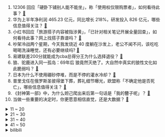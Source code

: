1. 12306 回应「硬卧下铺别人能不能坐」，称「使用权仅限购票者」，如何看待此事？ [:link:](https://www.zhihu.com/question/619841104)
2. 华为上半年净利润 465.23 亿元，同比增长 218%，研发投入 826 亿元，哪些信息值得关注？ [:link:](https://www.zhihu.com/question/619885106)
3. 小红书回应「旅游搭子内容被指涉黄」，「已针对相关笔记开展全量回查」，如何看待此事？网上找搭子靠谱吗？ [:link:](https://www.zhihu.com/question/619836294)
4. 吵架冷战两个星期，今天我发烧近 40 度躺在沙发上，老公不闻不问，该吃吃喝喝洗澡睡觉，还有必要继续吗? [:link:](https://www.zhihu.com/question/618033633)
5. 易建联差200分就能成为cba总得分王为什么选择退役？ [:link:](https://www.zhihu.com/question/619850204)
6. 狼、驼鹿进入同一孤岛：69年后 狼竟然灭绝了。大自然中真实的狼性文化如此脆弱吗？ [:link:](https://www.zhihu.com/question/619432371)
7. 日本为什么不使用硼砂停堆，而是不停的灌水冷却？ [:link:](https://www.zhihu.com/question/619656828)
8. 普里戈任在俄罗斯圣彼得堡下葬，葬礼细节曝光，欧盟称「不确定他是否死亡」，哪些信息值得关注？ [:link:](https://www.zhihu.com/question/619808129)
9. 《封神第一部》中，为什么妲己爬出来后第一句话是「我的簪子呢」？ [:link:](https://www.zhihu.com/question/614224898)
10. 当做一些重要的决定时，你更愿意相信直觉，还是大数据？ [:link:](https://www.zhihu.com/question/619154960)
<details>
<summary>11 ~ 20</summary>

11. 深圳官宣执行「认房不认贷」政策，将对当地楼市带来哪些影响？ [:link:](https://www.zhihu.com/question/619876292)
12. 胡歌「早 F 晚 E」引发打工人共鸣，为什么晚上更容易情绪低落？你中招了吗？ [:link:](https://www.zhihu.com/question/619860751)
13. 华为 Mate 60 Pro 开售，售价 6999 元，可拨打接听卫星电话，哪些信息值得关注？ [:link:](https://www.zhihu.com/question/619673972)
14. 如何看待经纬纺机以股东大会决议方式主动终止公司股票上市？ [:link:](https://www.zhihu.com/question/619760988)
15. 为什么一定要和「不扫兴人格」的人谈恋爱？ [:link:](https://www.zhihu.com/question/619705749)
16. 假如没有发明鼠标，那么人们怎么操作近代 Windows？ [:link:](https://www.zhihu.com/question/617932718)
17. 爸爸在西藏海拔4700米的地方工作，应该让他回来吗? [:link:](https://www.zhihu.com/question/544890882)
18. 锤石有没有可能打野呢？ [:link:](https://www.zhihu.com/question/322878010)
19. 你早起为了什么？ [:link:](https://www.zhihu.com/question/618912249)
20. 如何看待华为 Mate60 Pro 没开发布会直接上架官网开卖？ [:link:](https://www.zhihu.com/question/619670151)
</details>
<details>
<summary>21 ~ 30</summary>

21. 在旅行中，你遇到过最令人难忘的文化冲突经历是什么？ [:link:](https://www.zhihu.com/question/618657901)
22. 上海人均 600 元日料店，40 余人就餐后上吐下泻，目前事件调查进展如何？ [:link:](https://www.zhihu.com/question/619689748)
23. 小米回应 48 亿印度资金状况，称仅为冻结并非没收，仍然在通过法律诉讼解决，此事会有转机吗？ [:link:](https://www.zhihu.com/question/619705823)
24. 如何看待2023男篮世界杯对阵波多黎各时，王哲林的表现？ [:link:](https://www.zhihu.com/question/619887885)
25. 有哪些职业不会被人工智能取代？ [:link:](https://www.zhihu.com/question/616800284)
26. 生活中有哪些看似省钱,实则浪费的行为？ [:link:](https://www.zhihu.com/question/267908016)
27. 2023 年男篮世界杯中国 89-107 波多黎各，三战全败小组垫底，赵睿16分，如何评价本场比赛？ [:link:](https://www.zhihu.com/question/619871720)
28. 4000-5000的轻薄本，办公用有没有好的推荐？ [:link:](https://www.zhihu.com/question/613875460)
29. 职场中你最怀念的瞬间是哪一刻？ [:link:](https://www.zhihu.com/question/619833638)
30. 孩子开学后，工作繁忙的你是如何分配工作与陪伴孩子的时间？有哪些经验分享？ [:link:](https://www.zhihu.com/question/619272403)
</details>
<details>
<summary>31 ~ 40</summary>

31. 《孤注一掷》里最终是谁解救了大家？ [:link:](https://www.zhihu.com/question/618435189)
32. 工作中，听到什么话会让你觉得「毛骨悚然」？ [:link:](https://www.zhihu.com/question/618137688)
33. 在观看诺兰新片《奥本海默》前，了解哪些信息可以更好地理解这部真实事件改编的传记片？ [:link:](https://www.zhihu.com/question/613701247)
34. 广州发文「优化个人住房贷款中住房套数认定标准」，执行「认房不用认贷」政策，将带来哪些影响？ [:link:](https://www.zhihu.com/question/619811180)
35. 有一个不扫兴的朋友是什么样体验？这类朋友有什么样的性格或者特性呢? [:link:](https://www.zhihu.com/question/612687222)
36. 如何评价由克里斯托弗·诺兰自编自导、基里安·墨菲主演的电影《奥本海默》？ [:link:](https://www.zhihu.com/question/612994100)
37. 每逢开学季，各地都会营造「开学仪式感」，你能接受吗？如何看待这一现象？ [:link:](https://www.zhihu.com/question/619503827)
38. 为什么画大饼对年轻人失效了？ [:link:](https://www.zhihu.com/question/564608880)
39. 不提雨，怎么形容雨很大？ [:link:](https://www.zhihu.com/question/614688799)
40. 超 20  城提出团购买房可不受房价跌幅限制，未来房价「限跌令」有可能放开吗？ [:link:](https://www.zhihu.com/question/619864211)
</details>
<details>
<summary>41 ~ 50</summary>

41. 「凭什么考驾照要花钱挨骂」引热议，网友称驾校教练骂人屡见不鲜，如何看待此事？驾校应如何给予学员尊重？ [:link:](https://www.zhihu.com/question/619650466)
42. 博士毕业，就一篇Nature能去哪里？ [:link:](https://www.zhihu.com/question/618590165)
43. 预算 8K 左右配一台电脑，主要用途 AI 绘画和设计，应该用什么配置呢？ [:link:](https://www.zhihu.com/question/617399375)
44. 为什么有些人越忙越胖，过劳肥真实存在吗？打工人如何摆脱「过劳肥」？ [:link:](https://www.zhihu.com/question/619844603)
45. 2023 年了，是否还适合普通摄影爱好者升级到大画幅摄影？ [:link:](https://www.zhihu.com/question/618723402)
46. 《三体》算硬科幻吗？ [:link:](https://www.zhihu.com/question/269698588)
47. 自动宠物玩具值得购买吗？宠物会玩腻吗？ [:link:](https://www.zhihu.com/question/614474358)
48. 世界上有哪些地方是你这辈子一定想去旅行一次的？ [:link:](https://www.zhihu.com/question/619091991)
49. 第一次装修，该如何与「甲醛污染」斗智斗勇？ [:link:](https://www.zhihu.com/question/616614466)
50. 使用移动机械硬盘或者移动固态硬盘打《原神》可行吗？ [:link:](https://www.zhihu.com/question/617284300)
</details><details>
<summary>bilibili</summary>

</details>